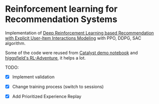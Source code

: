 # Reinforcement learning for Recommendation Systems

Implementation of [Deep Reinforcement Learning based Recommendation with Explicit User-Item Interactions Modeling](https://arxiv.org/pdf/1810.12027.pdf) with PPO, DDPG, SAC algorithm.

Some of the code were reused from [Catalyst demo notebook](https://github.com/catalyst-team/catalyst/blob/master/examples/notebooks/demo.ipynb) and [higgsfield's RL-Adventure](https://github.com/higgsfield/RL-Adventure-2/), it helps a lot.

TODO:

- [x] Implement validation 
- [x] Change training process (switch to sessions)
- [x] Add Prioritized Experience Replay




